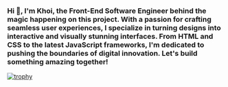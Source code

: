 ### Hi 👋, I'm Khoi,  the Front-End Software Engineer behind the magic happening on this project. With a passion for crafting seamless user experiences, I specialize in turning designs into interactive and visually stunning interfaces. From HTML and CSS to the latest JavaScript frameworks, I'm dedicated to pushing the boundaries of digital innovation. Let's build something amazing together!

[![trophy](https://github-profile-trophy.vercel.app/?username=nguyenkhoi2806&theme=onedark)](https://github.com/nguyenkhoi2806/github-profile-trophy)
